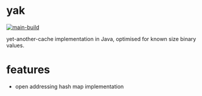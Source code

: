 # yak

[![main-build](https://github.com/Guardian-Development/yak/actions/workflows/yak-main-build.yml/badge.svg)](https://github.com/Guardian-Development/yak/actions/workflows/yak-main-build.yml)

yet-another-cache implementation in Java, optimised for known size binary values.

# features

- open addressing hash map implementation

